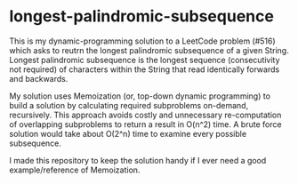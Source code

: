 # longest-palindromic-subsequence

This is my dynamic-programming solution to a LeetCode problem (#516) which asks to reutrn the longest palindromic subsequence of a given String.
Longest palindromic subsequence is the longest sequence (consecutivity not required) of characters within the String that read identically forwards and backwards.

My solution uses Memoization (or, top-down dynamic programming) to build a solution by calculating required subproblems on-demand, recursively. This approach avoids costly and unnecessary re-computation of overlapping subproblems to return a result in O(n^2) time. A brute force solution would take about O(2^n) time to examine every possible subsequence.

I made this repository to keep the solution handy if I ever need a good example/reference of Memoization.
